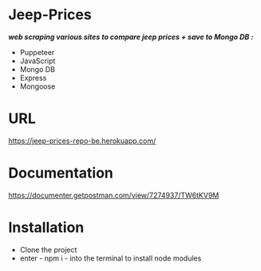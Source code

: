 # Jeep-Prices
***web scraping various sites to compare jeep prices +  save to Mongo DB :***
 
 - Puppeteer
 - JavaScript
 - Mongo DB
 - Express
 - Mongoose

# URL 
https://jeep-prices-repo-be.herokuapp.com/

# Documentation
https://documenter.getpostman.com/view/7274937/TW6tKV9M

# Installation
- Clone the project
- enter - npm i - into the terminal to install node modules
